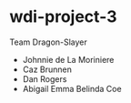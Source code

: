 # wdi-project-3
Team Dragon-Slayer


* Johnnie de La Moriniere
* Caz Brunnen
* Dan Rogers
* Abigail Emma Belinda Coe
